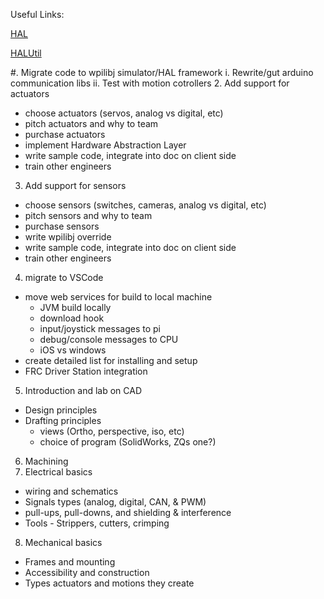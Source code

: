 Useful Links:

[HAL](https://first.wpi.edu/FRC/roborio/release/docs/cpp/annotated.html)

[HALUtil](https://first.wpi.edu/FRC/roborio/release/docs/java/edu/wpi/first/wpilibj/hal/HALUtil.html)

#. Migrate code to wpilibj simulator/HAL framework
  i. Rewrite/gut arduino communication libs
  ii. Test with motion cotrollers
2. Add support for actuators
  - choose actuators (servos, analog vs digital, etc)
  - pitch actuators and why to team
  - purchase actuators
  - implement Hardware Abstraction Layer
  - write sample code, integrate into doc on client side
  - train other engineers
3. Add support for sensors
  - choose sensors (switches, cameras, analog vs digital, etc)
  - pitch sensors and why to team
  - purchase sensors
  - write wpilibj override
  - write sample code, integrate into doc on client side
  - train other engineers
4. migrate to VSCode
  - move web services for build to local machine
    - JVM build locally
    - download hook
    - input/joystick messages to pi
    - debug/console messages to CPU
    - iOS vs windows
  - create detailed list for installing and setup
  - FRC Driver Station integration
5. Introduction and lab on CAD
  - Design principles
  - Drafting principles
    - views (Ortho, perspective, iso, etc)
    - choice of program (SolidWorks, ZQs one?)
6. Machining
7. Electrical basics
  - wiring and schematics
  - Signals types (analog, digital, CAN, & PWM)
  - pull-ups, pull-downs, and shielding & interference
  - Tools - Strippers, cutters, crimping
8. Mechanical basics
  - Frames and mounting
  - Accessibility and construction
  - Types actuators and motions they create


